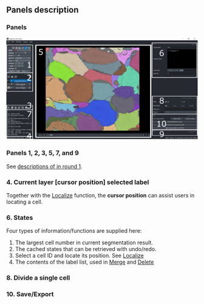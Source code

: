 ## Panels description

### Panels
![para_panels](./pictures/round2_annotation.png)

### Panels 1, 2, 3, 5, 7, and 9
See [descriptions of in round 1](../Round1/panel_description.md).

### 4. Current layer [cursor position] selected label
Together with the [Localize](./localize.md) function, the **cursor position** can assist users in locating a cell.

### 6. States
Four types of information/functions are supplied here:

1. The largest cell number in current segmentation result.
2. The cached states that can be retrieved with undo/redo.
3. Select a cell ID and locate its position. See [Localize](./localize.md)
4. The contents of the label list, used in [Merge](./merge.md) and [Delete](./delete.md)

### 8. Divide a single cell


### 10. Save/Export 


